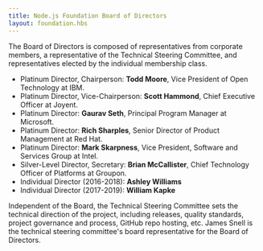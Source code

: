 ```yaml
---
title: Node.js Foundation Board of Directors
layout: foundation.hbs
---
```


The Board of Directors is composed of representatives from corporate members, a representative of the
Technical Steering Committee, and representatives elected by the individual membership class.

* Platinum Director, Chairperson: **Todd Moore**, Vice President of Open Technology at IBM.
* Platinum Director, Vice-Chairperson: **Scott Hammond**, Chief Executive Officer at Joyent.
* Platinum Director: **Gaurav Seth**, Principal Program Manager at Microsoft.
* Platinum Director: **Rich Sharples**, Senior Director of Product Management at Red Hat.
* Platinum Director: **Mark Skarpness**, Vice President, Software and Services Group at Intel.
* Silver-Level Director, Secretary: **Brian McCallister**, Chief Technology Officer of Platforms at Groupon.
* Individual Director (2016-2018): **Ashley Williams**
* Individual Director (2017-2019): **William Kapke**


Independent of the Board, the Technical Steering Committee sets the technical direction of the project,
including releases, quality standards, project governance and process, GitHub repo hosting, etc. James Snell is
the technical steering committee's board representative for the Board of Directors.
